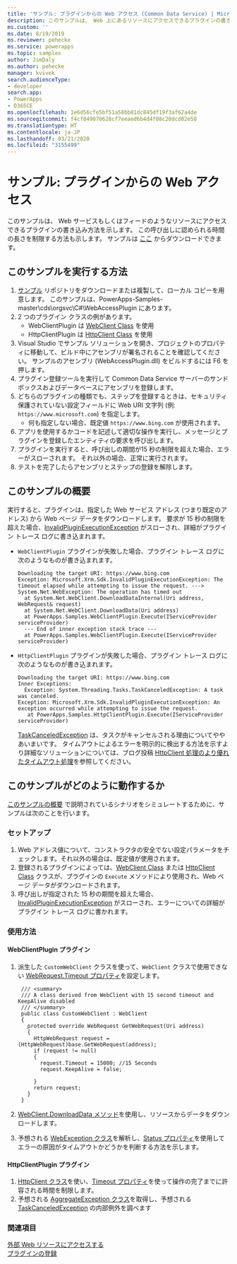 ```yaml
---
title: 'サンプル: プラグインからの Web アクセス (Common Data Service) | Microsoft Docs'
description: このサンプルは、 Web 上にあるリソースにアクセスできるプラグインの書き込み方法を示します。
ms.custom: ''
ms.date: 8/19/2019
ms.reviewer: pehecke
ms.service: powerapps
ms.topic: samples
author: JimDaly
ms.author: pehecke
manager: kvivek
search.audienceType:
- developer
search.app:
- PowerApps
- D365CE
ms.openlocfilehash: 1e6d56cfe5bf51a58bb81dc845df19f3af62a4de
ms.sourcegitcommit: f4cf849070628cf7eeaed6b4d4f08c20dcd02e58
ms.translationtype: HT
ms.contentlocale: ja-JP
ms.lasthandoff: 03/21/2020
ms.locfileid: "3155499"
---
```

# <a name="sample-web-access-from-a-plug-in"></a>サンプル: プラグインからの Web アクセス

このサンプルは、 Web サービスもしくはフィードのようなリソースにアクセスできるプラグインの書き込み方法を示します。 この呼び出しに認められる時間の長さを制限する方法も示します。 サンプルは [ここ](https://github.com/Microsoft/PowerApps-Samples/tree/master/cds/orgsvc/C%23/WebAccessPlugin) からダウンロードできます。

## <a name="how-to-run-this-sample"></a>このサンプルを実行する方法

1. [サンプル](https://github.com/Microsoft/PowerApps-Samples) リポジトリをダウンロードまたは複製して、ローカル コピーを用意します。 このサンプルは、PowerApps-Samples-master\cds\orgsvc\C#\WebAccessPlugin にあります。
1. 2 つのプラグイン クラスの例があります。 
    - WebClientPlugin は [WebClient Class](/dotnet/api/system.net.webclient) を使用
    - HttpClientPlugin は [HttpClient Class](/dotnet/api/system.net.http.httpclient) を使用
1. Visual Studio でサンプル ソリューションを開き、プロジェクトのプロパティに移動して、ビルド中にアセンブリが署名されることを確認してください。 サンプルのアセンブリ (WebAccessPlugin.dll) をビルドするには F6 を押します。
1. プラグイン登録ツールを実行して Common Data Service サーバーのサンドボックスおよびデータベースにアセンブリを登録します。 
1. どちらのプラグインの種類でも、ステップを登録するときは、セキュリティ保護されていない設定フィールドに Web URI 文字列 (例: `https://www.microsoft.com`) を指定します。
    - 何も指定しない場合、既定値 `https://www.bing.com` が使用されます。
1. アプリを使用するかコードを記述して適切な操作を実行し、メッセージとプラグインを登録したエンティティの要求を呼び出します。
1. プラグインを実行すると、呼び出しの期間が15 秒の制限を超えた場合、エラーがスローされます。 それ以外の場合、正常に実行されます。
1. テストを完了したらアセンブリとステップの登録を解除します。

## <a name="what-this-sample-does"></a>このサンプルの概要

実行すると、プラグインは、指定した Web サービス アドレス (つまり既定のアドレス) から Web ページ データをダウンロードします。 要求が 15 秒の制限を超えた場合、[InvalidPluginExecutionException](/dotnet/api/microsoft.xrm.sdk.invalidpluginexecutionexception) がスローされ、詳細がプラグイン トレース ログに書き込まれます。

- `WebClientPlugin` プラグインが失敗した場合、プラグイン トレース ログに次のようなものが書き込まれます。
    ```
    Downloading the target URI: https://www.bing.com
    Exception: Microsoft.Xrm.Sdk.InvalidPluginExecutionException: The timeout elapsed while attempting to issue the request. ---> System.Net.WebException: The operation has timed out
      at System.Net.WebClient.DownloadDataInternal(Uri address, WebRequest& request)
      at System.Net.WebClient.DownloadData(Uri address)
      at PowerApps.Samples.WebClientPlugin.Execute(IServiceProvider serviceProvider)
      --- End of inner exception stack trace ---
      at PowerApps.Samples.WebClientPlugin.Execute(IServiceProvider serviceProvider)
    ```

- `HttpClientPlugin` プラグインが失敗した場合、プラグイン トレース ログに次のようなものが書き込まれます。
    ```
    Downloading the target URI: https://www.bing.com
    Inner Exceptions:
      Exception: System.Threading.Tasks.TaskCanceledException: A task was canceled.
    Exception: Microsoft.Xrm.Sdk.InvalidPluginExecutionException: An exception occurred while attempting to issue the request.
       at PowerApps.Samples.HttpClientPlugin.Execute(IServiceProvider serviceProvider)
    ```
    [TaskCanceledException](/dotnet/api/system.threading.tasks.taskcanceledexception) は、タスクがキャンセルされる理由についてややあいまいです。 タイムアウトによるエラーを明示的に検出する方法を示すより詳細なソリューションについては、ブログ投稿 [HttpClient 処理のより優れたタイムアウト処理](https://thomaslevesque.com/2018/02/25/better-timeout-handling-with-httpclient/)を参照してください。

## <a name="how-this-sample-works"></a>このサンプルがどのように動作するか

[このサンプルの概要](#what-this-sample-does) で説明されているシナリオをシミュレートするために、サンプルは次のことを行います。

### <a name="setup"></a>セットアップ

1. Web アドレス値について、コンストラクタの安全でない設定パラメータをチェックします。それ以外の場合は、既定値が使用されます。
2. 登録されるプラグインによっては、[WebClient Class](/dotnet/api/system.net.webclient) または [HttpClient Class](/dotnet/api/system.net.http.httpclient) クラスが、プラグインの `Execute` メソッドにより使用され、Web ページ データがダウンロードされます。
3. 呼び出しが指定された 15 秒の期間を超えた場合、[InvalidPluginExecutionException](/dotnet/api/microsoft.xrm.sdk.invalidpluginexecutionexception) がスローされ、エラーについての詳細がプラグイン トレース ログに書かれます。

### <a name="demonstrate"></a>使用方法

#### <a name="webclientplugin-plugin"></a>WebClientPlugin プラグイン

1. 派生した `CustomWebClient` クラスを使って、`WebClient` クラスで使用できない [WebRequest.Timeout プロパティ](/dotnet/api/system.net.webrequest.timeout)を設定します。

   ````
    /// <summary>
    /// A class derived from WebClient with 15 second timeout and KeepAlive disabled
    /// </summary>
    public class CustomWebClient : WebClient
    {
      protected override WebRequest GetWebRequest(Uri address)
      {
        HttpWebRequest request = (HttpWebRequest)base.GetWebRequest(address);
        if (request != null)
        {
          request.Timeout = 15000; //15 Seconds
          request.KeepAlive = false;
          
        }
        return request;
      }
    }
    ````

1. [WebClient.DownloadData メソッド](/dotnet/api/system.net.webclient.downloaddata)を使用し、リソースからデータをダウンロードします。
1. 予想される [WebException クラス](/dotnet/api/system.net.webexception)を解析し、[Status プロパティ](/dotnet/api/system.net.webexception.status)を使用してエラーの原因がタイムアウトかどうかを判断する方法を示します。

#### <a name="httpclientplugin-plugin"></a>HttpClientPlugin プラグイン

1. [HttpClient クラス](/dotnet/api/system.net.http.httpclient)を使い、[Timeout プロパティ](/dotnet/api/system.net.http.httpclient.timeout)を使って操作の完了までに許容される時間を制限します。
1. 予想される [AggregateException クラス](/dotnet/api/system.aggregateexception)を取得し、予想される [TaskCanceledException](/dotnet/api/system.threading.tasks.taskcanceledexception) の内部例外を調べます


### <a name="see-also"></a>関連項目

[外部 Web リソースにアクセスする](../../access-web-services.md)<br/>
[プラグインの登録](../../register-plug-in.md)